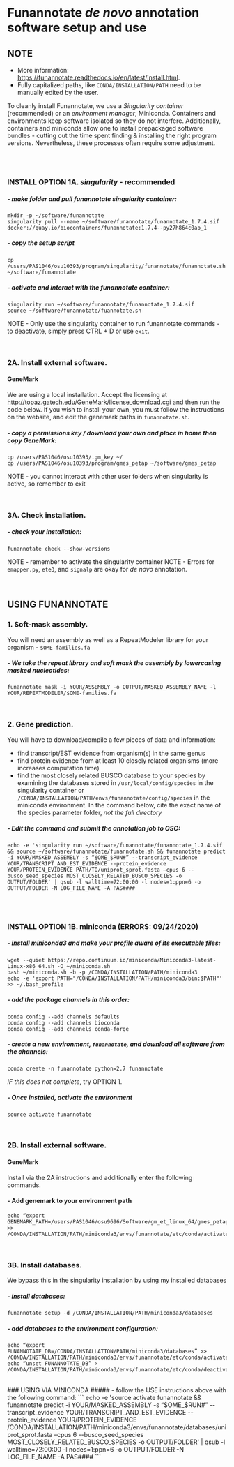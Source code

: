 # Funannotate *de novo* annotation software setup and use

## NOTE 
- More information: https://funannotate.readthedocs.io/en/latest/install.html. 
- Fully capitalized paths, like `CONDA/INSTALLATION/PATH` need to be manually edited by the user.

To cleanly install Funannotate, we use a *Singularity container* (recommended) or an *environment manager*, Miniconda. Containers and environments keep software isolated so they do not interfere. Additionally, containers and miniconda allow one to install prepackaged software bundles - cutting out the time spent finding & installing the right program versions. Nevertheless, these processes often require some adjustment.



<br /><br />
### INSTALL OPTION 1A. *singularity* - recommended
##### - make folder and pull funannotate singularity container:
```
mkdir -p ~/software/funannotate
singularity pull --name ~/software/funannotate/funannotate_1.7.4.sif docker://quay.io/biocontainers/funannotate:1.7.4--py27h864c0ab_1
```
##### - copy the setup script
```
cp /users/PAS1046/osu10393/program/singularity/funannotate/funannotate.sh ~/software/funannotate
```
##### - activate and interact with the funannotate container:
```
singularity run ~/software/funannotate/funannotate_1.7.4.sif 
source ~/software/funannotate/fuannotate.sh
```
NOTE - Only use the singularity container to run funannotate commands - to deactivate, simply press CTRL + D or use `exit`. 

<br /> 

### 2A. Install external software. 
#### GeneMark
We are using a local installation. Accept the licensing at http://topaz.gatech.edu/GeneMark/license_download.cgi and then run the code below. If you wish to install your own, you must follow the instructions on the website, and edit the genemark paths in `funannotate.sh`.

##### - copy a permissions key / download your own and place in home then copy GeneMark:
```
cp /users/PAS1046/osu10393/.gm_key ~/
cp /users/PAS1046/osu10393/program/gmes_petap ~/software/gmes_petap
```
NOTE - you cannot interact with other user folders when singularity is active, so remember to exit

<br />

### 3A. Check installation. 

##### - check your installation:
```
funannotate check --show-versions
```
NOTE - remember to activate the singularity container
NOTE - Errors for `emapper.py`, `ete3`, and `signalp` are okay for *de novo* annotation.

<br />

## USING FUNANNOTATE
### 1. Soft-mask assembly. 
You will need an assembly as well as a RepeatModeler library for your organism - `$OME-families.fa`

##### - We take the repeat library and soft mask the assembly by lowercasing masked nucleotides:
```
funannotate mask -i YOUR/ASSEMBLY -o OUTPUT/MASKED_ASSEMBLY_NAME -l YOUR/REPEATMODELER/$OME-families.fa
```

<br />

### 2. Gene prediction. 
You will have to download/compile a few pieces of data and information:
- find transcript/EST evidence from organism(s) in the same genus
- find protein evidence from at least 10 closely related organisms (more increases computation time)
- find the most closely related BUSCO database to your species by examining the databases stored in `/usr/local/config/species` in the singularity container or `/CONDA/INSTALLATION/PATH/envs/funannotate/config/species` in the miniconda environment. In the command below, cite the exact name of the species parameter folder, *not the full directory*

##### - Edit the command and submit the annotation job to OSC:
```
echo -e 'singularity run ~/software/funannotate/funannotate_1.7.4.sif && source ~/software/funannotate/funannotate.sh && funannotate predict -i YOUR/MASKED_ASSEMBLY -s “$OME_$RUN#” --transcript_evidence YOUR/TRANSCRIPT_AND_EST_EVIDENCE --protein_evidence YOUR/PROTEIN_EVIDENCE PATH/TO/uniprot_sprot.fasta –cpus 6 --busco_seed_species MOST_CLOSELY_RELATED_BUSCO_SPECIES -o OUTPUT/FOLDER' | qsub -l walltime=72:00:00 -l nodes=1:ppn=6 -o OUTPUT/FOLDER -N LOG_FILE_NAME -A PAS####
```

<br /><br />

### INSTALL OPTION 1B. miniconda (ERRORS: 09/24/2020)

##### - install miniconda3 and make your profile aware of its executable files:
```
wget --quiet https://repo.continuum.io/miniconda/Miniconda3-latest-Linux-x86_64.sh -O ~/miniconda.sh
bash ~/miniconda.sh -b -p /CONDA/INSTALLATION/PATH/miniconda3
echo -e 'export PATH="/CONDA/INSTALLATION/PATH/miniconda3/bin:$PATH"' >> ~/.bash_profile
```
##### - add the package channels *in this order*:
```
conda config --add channels defaults
conda config --add channels bioconda
conda config --add channels conda-forge
```  
 
##### - create a new environment, `funannotate`, and download all software from the channels:
```
conda create -n funannotate python=2.7 funannotate
```
*IF this does not complete*, try OPTION 1.
##### - Once installed, activate the environment
```
source activate funannotate
```

<br />

### 2B. Install external software. 
#### GeneMark
Install via the 2A instructions and additionally enter the following commands.

#### - Add genemark to your environment path
```
echo “export GENEMARK_PATH=/users/PAS1046/osu9696/Software/gm_et_linux_64/gmes_petap” >> /CONDA/INSTALLATION/PATH/miniconda3/envs/funannotate/etc/conda/activate.d/funannotate.sh
```

<br />

### 3B. Install databases. 
We bypass this in the singularity installation by using my installed databases

##### - install databases:
```
funannotate setup -d /CONDA/INSTALLATION/PATH/miniconda3/databases
```

##### - add databases to the environment configuration:
```
echo “export FUNANNOTATE_DB=/CONDA/INSTALLATION/PATH/miniconda3/databases” >> /CONDA/INSTALLATION/PATH/miniconda3/envs/funannotate/etc/conda/activate.d/funannotate.sh
echo “unset FUNANNOTATE_DB” > /CONDA/INSTALLATION/PATH/miniconda3/envs/funannotate/etc/conda/deactivate.d/funannotate.sh
```

<br />
### USING VIA MINICONDA
##### - follow the USE instructions above with the following command:
```
echo -e 'source activate funannotate && funannotate predict -i YOUR/MASKED_ASSEMBLY -s “$OME_$RUN#” --transcript_evidence YOUR/TRANSCRIPT_AND_EST_EVIDENCE --protein_evidence YOUR/PROTEIN_EVIDENCE /CONDA/INSTALLATION/PATH/miniconda3/envs/funannotate/databases/uniprot_sprot.fasta –cpus 6 --busco_seed_species MOST_CLOSELY_RELATED_BUSCO_SPECIES -o OUTPUT/FOLDER' | qsub -l walltime=72:00:00 -l nodes=1:ppn=6 -o OUTPUT/FOLDER -N LOG_FILE_NAME -A PAS####
```
